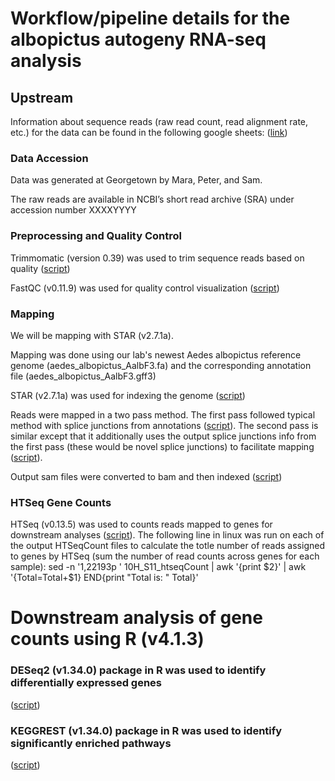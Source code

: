 # Workflow/pipeline details for the albopictus autogeny RNA-seq analysis

## Upstream 
Information about sequence reads (raw read count, read alignment rate, etc.) for the data can be found in the following google sheets: ([link](https://docs.google.com/spreadsheets/d/1_RixzDGNsUlvhOMVCTXViuR_Rim8dNrS5joLMOwbsXo/edit#gid=0))

### Data Accession
Data was generated at Georgetown by Mara, Peter, and Sam.

The raw reads are available in NCBI’s short read archive (SRA) under accession number XXXXYYYY

### Preprocessing and Quality Control
Trimmomatic (version 0.39) was used to trim sequence reads based on quality ([script](https://github.com/samstur/albo_auto_mRNA/blob/main/trim.sh))

FastQC (v0.11.9) was used for quality control visualization ([script](https://github.com/samstur/albo_auto_mRNA/blob/main/fastqc.sh))

### Mapping
We will be mapping with STAR (v2.7.1a).

Mapping was done using our lab's newest Aedes albopictus reference genome (aedes_albopictus_AalbF3.fa) and the corresponding annotation file (aedes_albopictus_AalbF3.gff3)

STAR (v2.7.1a) was used for indexing the genome ([script](https://github.com/samstur/albo_auto_mRNA/blob/main/STAR_genomeIndex.sh))

Reads were mapped in a two pass method. The first pass followed typical method with splice junctions from annotations ([script](https://github.com/samstur/albo_auto_mRNA/blob/main/STAR_mapping.sh)). The second pass is similar except that it additionally uses the output splice junctions info from the first pass (these would be novel splice junctions) to facilitate mapping ([script](https://github.com/samstur/albo_auto_mRNA/blob/main/STAR_map_twopass.sh)).

Output sam files were converted to bam and then indexed ([script](https://github.com/samstur/albo_auto_mRNA/blob/main/sam2bam.sh))

### HTSeq Gene Counts
HTSeq (v0.13.5) was used to counts reads mapped to genes for downstream analyses ([script](https://github.com/samstur/albo_auto_mRNA/blob/main/htseq_count.sh)). The following line in linux was run on each of the output HTSeqCount files to calculate the totle number of reads assigned to genes by HTSeq (sum the number of read counts across genes for each sample):
sed -n '1,22193p ' 10H_S11_htseqCount | awk '{print $2}' | awk '{Total=Total+$1} END{print "Total is: " Total}'

# Downstream analysis of gene counts using R (v4.1.3)

### DESeq2 (v1.34.0) package in R was used to identify differentially expressed genes
([script](https://github.com/samstur/albo_auto_mRNA/blob/main/DESeq_script.R))

### KEGGREST (v1.34.0) package in R was used to identify significantly enriched pathways
([script](https://github.com/samstur/albo_auto_mRNA/blob/main/KEGG_Enrichment.R))
